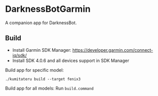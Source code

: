 # DarknessBotGarmin
A companion app for DarknessBot.

## Build

- Install Garmin SDK Manager: https://developer.garmin.com/connect-iq/sdk/
- Install SDK 4.0.6 and all devices support in SDK Manager

Build app for specific model:
```shell
./kumitateru build --target fenix3
```

Build app for all models:
Run `build.command`